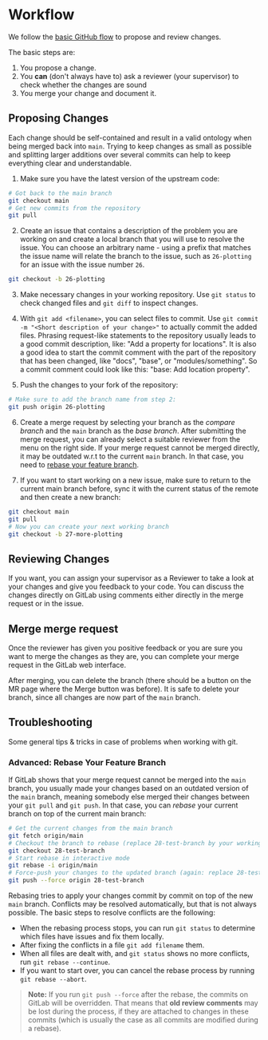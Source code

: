 # Workflow

We follow the [basic GitHub flow](https://guides.github.com/introduction/flow/) to propose and review changes.

The basic steps are:

1. You propose a change.
2. You **can** (don't always have to) ask a reviewer (your supervisor) to check whether the changes are sound
4. You merge your change and document it.

## Proposing Changes

Each change should be self-contained and result in a valid ontology when being merged back into `main`.
Trying to keep changes as small as possible and splitting larger additions over several commits can help to keep everything clear and understandable.

1. Make sure you have the latest version of the upstream code:

```bash
# Got back to the main branch
git checkout main
# Get new commits from the repository
git pull
```

2. Create an issue that contains a description of the problem you are working on and create a local branch that you will use to resolve the issue. You can choose an arbitrary name - using a prefix that matches the issue name will relate the branch to the issue, such as `26-plotting` for an issue with the issue number `26`.

```bash
git checkout -b 26-plotting
```

3. Make necessary changes in your working repository. Use `git status` to check changed files and `git diff` to inspect changes.

4. With `git add <filename>`, you can select files to commit. Use `git commit -m "<Short description of your change>"` to actually commit the added files. Phrasing request-like statements to the repository usually leads to a good commit description, like: "Add a property for locations". It is also a good idea to start the commit comment with the part of the repository that has been changed, like "docs", "base", or "modules/something". So a commit comment could look like this: "base: Add location property".

5. Push the changes to your fork of the repository:

```bash
# Make sure to add the branch name from step 2:
git push origin 26-plotting
```

6. Create a merge request by selecting your branch as the _compare branch_ and the `main` branch as the _base branch_. After submitting the merge request, you can already select a suitable reviewer from the menu on the right side. If your merge request cannot be merged directly, it may be outdated w.r.t to the current `main` branch. In that case, you need to [rebase your feature branch](#rebase-your-feature-branch).

7. If you want to start working on a new issue, make sure to return to the current main branch before, sync it with the current status of the remote and then create a new branch:

```bash
git checkout main
git pull
# Now you can create your next working branch
git checkout -b 27-more-plotting
```

## Reviewing Changes

If you want, you can assign your supervisor as a Reviewer to take a look at your changes and give you feedback to your code. You can discuss the changes directly on GitLab using comments either directly in the merge request or in the issue.

## Merge merge request

Once the reviewer has given you positive feedback or you are sure you want to merge the changes as they are, you can complete your merge request in the GitLab web interface.

After merging, you can delete the branch (there should be a button on the MR page where the Merge button was before).
It is safe to delete your branch, since all changes are now part of the `main` branch.


## Troubleshooting

Some general tips & tricks in case of problems when working with git.

### Advanced: Rebase Your Feature Branch

If GitLab shows that your merge request cannot be merged into the `main` branch, you usually made your changes based on an outdated version of the `main` branch, meaning somebody else merged their changes between your `git pull` and `git push`.
In that case, you can _rebase_ your current branch on top of the current main branch:

```bash
# Get the current changes from the main branch
git fetch origin/main
# Checkout the branch to rebase (replace 28-test-branch by your working branch)
git checkout 28-test-branch
# Start rebase in interactive mode
git rebase -i origin/main
# Force-push your changes to the updated branch (again: replace 28-test-branch with the actual name)
git push --force origin 28-test-branch
```

Rebasing tries to apply your changes commit by commit on top of the new `main` branch.
Conflicts may be resolved automatically, but that is not always possible.
The basic steps to resolve conflicts are the following:

- When the rebasing process stops, you can run `git status` to determine which files have issues and fix them locally.
- After fixing the conflicts in a file `git add filename` them.
- When all files are dealt with, and `git status` shows no more conflicts, run `git rebase --continue`.
- If you want to start over, you can cancel the rebase process by running `git rebase --abort`.

> **Note:** If you run `git push --force` after the rebase, the commits on GitLab will be overridden. That means that **old review comments** may be lost during the process, if they are attached to changes in these commits (which is usually the case as all commits are modified during a rebase).

